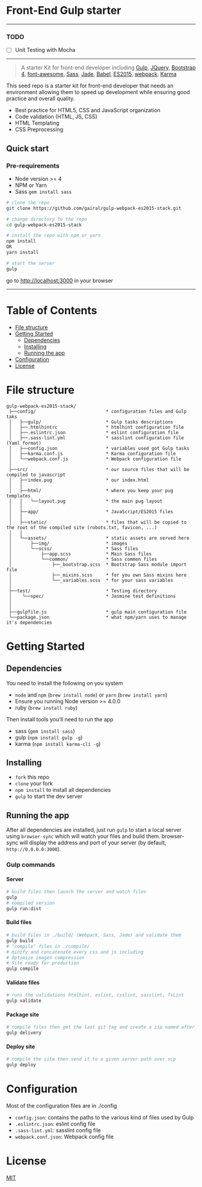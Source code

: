 # Front-End Gulp starter

---

### TODO
- [ ] Unit Testing with Mocha

---

> A starter Kit for front-end developer including [Gulp](http://gulpjs.com), [JQuery](https://github.com/jquery/jquery), [Bootstrap 4](https://v4-alpha.getbootstrap.com), [font-awesome](http://fontawesome.io), [Sass](http://sass-lang.com), [Jade](http://jade-lang.com), [Babel](https://babeljs.io), [ES2015](https://babeljs.io/docs/learn-es2015/), [webpack](http://webpack.github.io), [Karma](https://karma-runner.github.io/)

This seed repo is a starter kit for front-end developer that needs an environment allowing them to speed up development while ensuring good practice and overall quality.

* Best practice for HTML5, CSS and JavaScript organization
* Code validation (HTML, JS, CSS)
* HTML Templating
* CSS Preprocessing

## Quick start
### Pre-requirements
* Node version >= 4
* NPM or Yarn
* Sass `gem install sass`

```bash
# clone the repo
git clone https://github.com/gairal/gulp-webpack-es2015-stack.git

# change directory to the repo
cd gulp-webpack-es2015-stack

# install the repo with npm or yarn
npm install
OR
yarn install

# start the server
gulp
```
go to [http://localhost:3000](http://localhost:3000) in your browser

---

# Table of Contents
* [File structure](#file-structure)
* [Getting Started](#getting-started)
    * [Dependencies](#dependencies)
    * [Installing](#installing)
    * [Running the app](#running-the-app)
* [Configuration](#configuration)
* [License](#license)

# File structure
```
gulp-webpack-es2015-stack/
 ├──config/                          * configuration files and Gulp taks
 │   ├──gulp/                        * Gulp tasks descriptions
 │   ├──.htmlhintrc                  * htmlhint configuration file
 │   ├──.eslintrc.json               * eslint configuration file
 │   ├──.sass-lint.yml               * sasslint configuration file (Yaml format)
 │   ├──config.json                  * variables used got Gulp tasks
 │   ├──karma.conf.js                * Karma configuration file
 │   └──webpack.conf.js              * Webpack configuration file
 │
 ├──src/                             * our source files that will be compiled to javascript
 │   ├──index.pug                    * our index.html
 │   │
 │   ├──html/                        * where you keep your pug templates
 │   │   └──layout.pug               * the main pug layout
 │   │
 │   ├──app/                         * JavaScript/ES2015 files
 │   │
 │   ├──static/                      * files that will be copied to the root of the compiled site (robots.txt, favicon, ...)
 │   │
 │   └──assets/                      * static assets are served here
 │       ├──img/                     * images
 │       └──scss/                    * Sass files
 │           ├──app.scss             * Main Sass files
 │           └──common/              * Sass common files
 │               ├──_bootstrap.scss  * Bootstrap Sass module import file
 │               ├──_mixins.scss     * for you own Sass mixins here
 │               └──_variables.scss  * for your sass variables
 │
 ├──test/                            * Testing directory
 │    └──spec/                       * Jasmine test definitions
 │
 │
 ├──gulpfile.js                      * gulp main configuration file
 └──package.json                     * what npm/yarn uses to manage it's dependencies
```
# Getting Started
## Dependencies
You need to install the following on you system
* `node` and `npm` (`brew install node`) or `yarn` (`brew install yarn`)
* Ensure you running Node version >= 4.0.0
* ruby (`brew install ruby`)

Then install tools you'll need to run the app
* sass (`gem install sass`)
* gulp (`npm install gulp -g`)
* karma (`npm install karma-cli -g`)

## Installing
* `fork` this repo
* `clone` your fork
* `npm install` to install all dependencies
* `gulp` to start the dev server

## Running the app
After all dependencies are installed, just run `gulp` to start a local server using `browser-sync` which will watch your files and build them.
browser-sync will display the address and port of your server (by default, `http://0.0.0.0:3000`).

### Gulp commands
#### Server
```bash
# build files then launch the server and watch files
gulp
# compiled version
gulp run:dist
```
#### Build files
```bash
# build files in ./build/ (Webpack, Sass, Jade) and validate them
gulp build
# "compile" files in ./compile/
# minify and concatenate every css and js including
# Optimize images compression
# Site ready for production
gulp compile
```
#### Validate files
```bash
# runs the validations htmlhint, eslint, csslint, sasslint, TsLint
gulp validate
```
#### Package site
```bash
# compile files then get the last git tag and create a zip named after it
gulp delivery
```
#### Deploy site
```bash
# compile the site then send it to a given server path over scp
gulp deploy
```
# Configuration
Most of the configuration files are in ./config
* `config.json`: contains the paths to the various kind of files used by Gulp
* `.eslintrc.json`: eslint config file
* `.sass-lint.yml`: sasslint config file
* `webpack.conf.json`: Webpack config file

# License
[MIT](/LICENSE.md)
